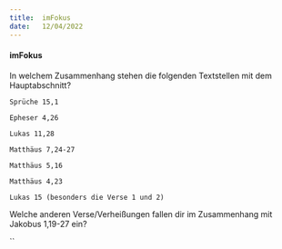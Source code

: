 ```yaml
---
title:  imFokus
date:   12/04/2022
---
```


#### imFokus

In welchem Zusammenhang stehen die folgenden Textstellen mit dem Hauptabschnitt?

`Sprüche 15,1`

`Epheser 4,26`

`Lukas 11,28`

`Matthäus 7,24-27`

`Matthäus 5,16`

`Matthäus 4,23`

`Lukas 15 (besonders die Verse 1 und 2)`

Welche anderen Verse/Verheißungen fallen dir im Zusammenhang mit Jakobus 1,19-27 ein?

``
